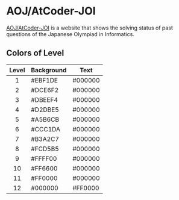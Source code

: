 # AOJ/AtCoder-JOI

[AOJ/AtCoder-JOI](https://joi.goodbaton.com) is a website that shows the solving status of past questions of the Japanese Olympiad in Informatics.

## Colors of Level

| Level | Background | Text    |
| :---: | ---------- | ------- |
|   1   | #EBF1DE    | #000000 |
|   2   | #DCE6F2    | #000000 |
|   3   | #DBEEF4    | #000000 |
|   4   | #D2DBE5    | #000000 |
|   5   | #A5B6CB    | #000000 |
|   6   | #CCC1DA    | #000000 |
|   7   | #B3A2C7    | #000000 |
|   8   | #FCD5B5    | #000000 |
|   9   | #FFFF00    | #000000 |
|  10   | #FF6600    | #000000 |
|  11   | #FF0000    | #000000 |
|  12   | #000000    | #FF0000 |
